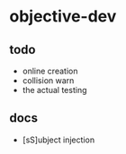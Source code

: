 # objective-dev

todo
----
* online creation
* collision warn
* the actual testing

docs
----

* [sS]ubject injection

